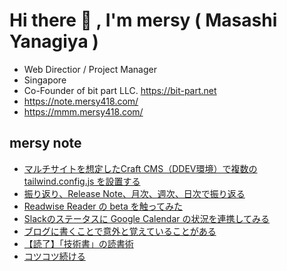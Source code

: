 # Hi there 👋 , I'm mersy ( Masashi Yanagiya )

- Web Directior / Project Manager
- Singapore
- Co-Founder of bit part LLC. https://bit-part.net
- https://note.mersy418.com/
- https://mmm.mersy418.com/

## mersy note
<!-- BLOG-POST-LIST:START -->
- [マルチサイトを想定したCraft CMS（DDEV環境）で複数の tailwind.config.js を設置する](https://note.mersy418.com/article/ddev-craftcms-multisite-tailwind-config?utm_source=feed)
- [振り返り、Release Note、月次、週次、日次で振り返る](https://note.mersy418.com/article/my-release-note?utm_source=feed)
- [Readwise Reader の beta を触ってみた](https://note.mersy418.com/article/readwise-reader-beta?utm_source=feed)
- [Slackのステータスに Google Calendar の状況を連携してみる](https://note.mersy418.com/article/slack-google-calendar?utm_source=feed)
- [ブログに書くことで意外と覚えていることがある](https://note.mersy418.com/article/blog-remind?utm_source=feed)
- [【読了】「技術書」の読書術](https://note.mersy418.com/article/book-b0bf469ylk?utm_source=feed)
- [コツコツ続ける](https://note.mersy418.com/article/continuity?utm_source=feed)
<!-- BLOG-POST-LIST:END -->
